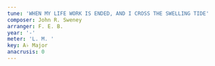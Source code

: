 ```yaml
---
tune: 'WHEN MY LIFE WORK IS ENDED, AND I CROSS THE SWELLING TIDE'
composer: John R. Sweney
arranger: F. E. B.
year: '-'
meter: 'L. M. '
key: A♭ Major
anacrusis: 0
---
```

